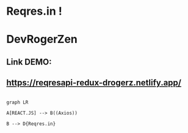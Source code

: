 # Reqres.in !

# DevRogerZen

## Link DEMO:

## https://reqresapi-redux-drogerz.netlify.app/

```mermaid

graph LR

A[REACT.JS] --> B((Axios))

B --> D{Reqres.in}




```
